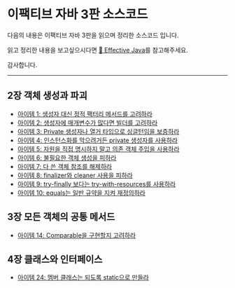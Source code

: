 # 이팩티브 자바 3판 소스코드

다음의 내용은 이팩티브 자바 3판을 읽으며 정리한 소스코드 입니다.

읽고 정리한 내용을 보고싶으시다면 [:book: Effective Java](https://github.com/IceChoco/icechoco.github.io/tree/master/_posts/Java/EffectiveJava)를 참고해주세요.

감사합니다.

---

## 2장 객체 생성과 파괴
* [아이템 1: 생성자 대신 정적 팩터리 메서드를 고려하라](/src/main/java/item01)
* [아이템 2: 생성자에 매개변수가 많다면 빌더를 고려하라](/src/main/java/item02)
* [아이템 3: Private 생성자나 열거 타입으로 싱글턴임을 보증하라](/src/main/java/item03)
* [아이템 4: 인스턴스화를 막으려거든 private 생성자를 사용하라](/src/main/java/item04)
* [아이템 5: 자원을 직접 명시하지 말고 의존 객체 주입을 사용하라](/src/main/java/item05)
* [아이템 6: 불필요한 객체 생성을 피하라](/src/main/java/item06)
* [아이템 7: 다 쓴 객체 참조를 해제하라](/src/main/java/item07)
* [아이템 8: finalizer와 cleaner 사용을 피하라](/src/main/java/item08)
* [아이템 9: try-finally 보다는 try-with-resources를 사용하라](/src/main/java/item09)
* [아이템 10: equals는 일반 규약을 지켜 재정의하라](/src/main/java/item10)

## 3장 모든 객체의 공통 메서드
* [아이템 14: Comparable을 구현할지 고려하라](/src/main/java/item14)

## 4장 클래스와 인터페이스
* [아이템 24: 멤버 클래스는 되도록 static으로 만들라](/src/main/java/item24)
